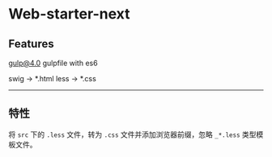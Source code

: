 # Web-starter-next

## Features
gulp@4.0 
gulpfile with es6

swig -> *.html
less -> *.css

---
## 特性
将 `src` 下的 `.less` 文件，转为 `.css` 文件并添加浏览器前缀，忽略 `_*.less` 类型模板文件。

